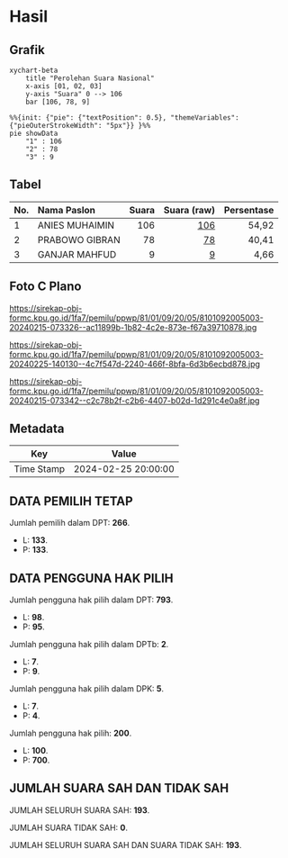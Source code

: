 # Hasil

## Grafik

```mermaid
xychart-beta
    title "Perolehan Suara Nasional"
    x-axis [01, 02, 03]
    y-axis "Suara" 0 --> 106
    bar [106, 78, 9]
```

```mermaid
%%{init: {"pie": {"textPosition": 0.5}, "themeVariables": {"pieOuterStrokeWidth": "5px"}} }%%
pie showData
    "1" : 106
    "2" : 78
    "3" : 9
```

## Tabel

| No. | Nama Paslon    | Suara | Suara (raw) | Persentase |
|:--- |:-------------- | -----:| -----------:| ----------:|
| 1   | ANIES MUHAIMIN | 106   | [106][p-1]  | 54,92      |
| 2   | PRABOWO GIBRAN | 78    | [78][p-2]   | 40,41      |
| 3   | GANJAR MAHFUD  | 9     | [9][p-3]    | 4,66       |


[p-1]: https://github.com/gigit-pemilu/pemilu-2024/blob/main/pilpres/hitung-suara/sub/81-maluku/sub/01-maluku-tengah/sub/09-banda/sub/2005-kampung-baru/sub/003-tps/sub/paslon-1.txt
[p-2]: https://github.com/gigit-pemilu/pemilu-2024/blob/main/pilpres/hitung-suara/sub/81-maluku/sub/01-maluku-tengah/sub/09-banda/sub/2005-kampung-baru/sub/003-tps/sub/paslon-2.txt
[p-3]: https://github.com/gigit-pemilu/pemilu-2024/blob/main/pilpres/hitung-suara/sub/81-maluku/sub/01-maluku-tengah/sub/09-banda/sub/2005-kampung-baru/sub/003-tps/sub/paslon-3.txt

## Foto C Plano

https://sirekap-obj-formc.kpu.go.id/1fa7/pemilu/ppwp/81/01/09/20/05/8101092005003-20240215-073326--ac11899b-1b82-4c2e-873e-f67a39710878.jpg

https://sirekap-obj-formc.kpu.go.id/1fa7/pemilu/ppwp/81/01/09/20/05/8101092005003-20240225-140130--4c7f547d-2240-466f-8bfa-6d3b6ecbd878.jpg

https://sirekap-obj-formc.kpu.go.id/1fa7/pemilu/ppwp/81/01/09/20/05/8101092005003-20240215-073342--c2c78b2f-c2b6-4407-b02d-1d291c4e0a8f.jpg


## Metadata

| Key        | Value               |
| ---------- | ------------------- |
| Time Stamp | 2024-02-25 20:00:00 |


## DATA PEMILIH TETAP

Jumlah pemilih dalam DPT: **266**.
 * L: **133**.
 * P: **133**.

## DATA PENGGUNA HAK PILIH

Jumlah pengguna hak pilih dalam DPT: **793**.
 * L: **98**.
 * P: **95**.

Jumlah pengguna hak pilih dalam DPTb: **2**.
 * L: **7**.
 * P: **9**.

Jumlah pengguna hak pilih dalam DPK: **5**.
 * L: **7**.
 * P: **4**.

Jumlah pengguna hak pilih: **200**.
 * L: **100**.
 * P: **700**.

## JUMLAH SUARA SAH DAN TIDAK SAH

JUMLAH SELURUH SUARA SAH: **193**.

JUMLAH SUARA TIDAK SAH: **0**.

JUMLAH SELURUH SUARA SAH DAN SUARA TIDAK SAH: **193**.



